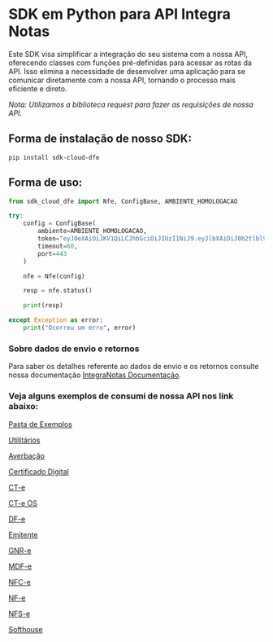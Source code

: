 # SDK em Python para API Integra Notas

Este SDK visa simplificar a integração do seu sistema com a nossa API, oferecendo classes com funções pré-definidas para acessar as rotas da API. Isso elimina a necessidade de desenvolver uma aplicação para se comunicar diretamente com a nossa API, tornando o processo mais eficiente e direto.

*Nota: Utilizamos a biblioteca request para fazer as requisições de nossa API.*

## Forma de instalação de nosso SDK:

```
pip install sdk-cloud-dfe
```

## Forma de uso:

```py
from sdk_cloud_dfe import Nfe, ConfigBase, AMBIENTE_HOMOLOGACAO

try:
    config = ConfigBase(
        ambiente=AMBIENTE_HOMOLOGACAO,
        token="eyJ0eXAiOiJKV1QiLCJhbGciOiJIUzI1NiJ9.eyJlbXAiOiJ0b2tlbl9leGVtcGxvIiwidXNyIjoidGsiLCJ0cCI6InRrIn0.Tva_viCMCeG3nkRYmi_RcJ6BtSzui60kdzIsuq5X-sQ",
        timeout=60,
        port=443
    )

    nfe = Nfe(config)

    resp = nfe.status()

    print(resp)

except Exception as error:
    print("Ocorreu um erro", error)
```

### Sobre dados de envio e retornos

Para saber os detalhes referente ao dados de envio e os retornos consulte nossa documentação [IntegraNotas Documentação](https://integranotas.com.br/doc).

### Veja alguns exemplos de consumi de nossa API nos link abaixo:

[Pasta de Exemplos](https://github.com/cloud-dfe/sdk-python/tree/master/examples)

[Utilitários](https://github.com/cloud-dfe/sdk-python/tree/master/examples/utils)

[Averbação](https://github.com/cloud-dfe/sdk-python/tree/master/examples/averbacao)

[Certificado Digital](https://github.com/cloud-dfe/sdk-python/tree/master/examples/certificado)

[CT-e](https://github.com/cloud-dfe/sdk-python/tree/master/examples/cte)

[CT-e OS](https://github.com/cloud-dfe/sdk-python/tree/master/examples/cteos)

[DF-e](https://github.com/cloud-dfe/sdk-python/tree/master/examples/dfe)

[Emitente](https://github.com/cloud-dfe/sdk-python/tree/master/examples/emitente)

[GNR-e](https://github.com/cloud-dfe/sdk-python/tree/master/examples/gnre)

[MDF-e](https://github.com/cloud-dfe/sdk-python/tree/master/examples/mdfe)

[NFC-e](https://github.com/cloud-dfe/sdk-python/tree/master/examples/nfce)

[NF-e](https://github.com/cloud-dfe/sdk-python/tree/master/examples/nfe)

[NFS-e](https://github.com/cloud-dfe/sdk-python/tree/master/examples/nfse)

[Softhouse](https://github.com/cloud-dfe/sdk-python/tree/master/examples/softhouse)